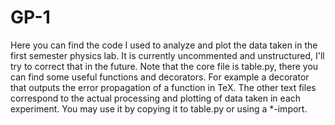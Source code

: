 # GP-1
Here you can find the code I used to analyze and plot the data taken in the first semester physics lab. It is currently uncommented and unstructured, I'll try to correct that in the future.
Note that the core file is table.py, there you can find some useful functions and decorators. For example a decorator that outputs the error propagation of a function in TeX. The other text files correspond to the actual processing and plotting of data taken in each experiment. You may use it by copying it to table.py or using a *-import.
